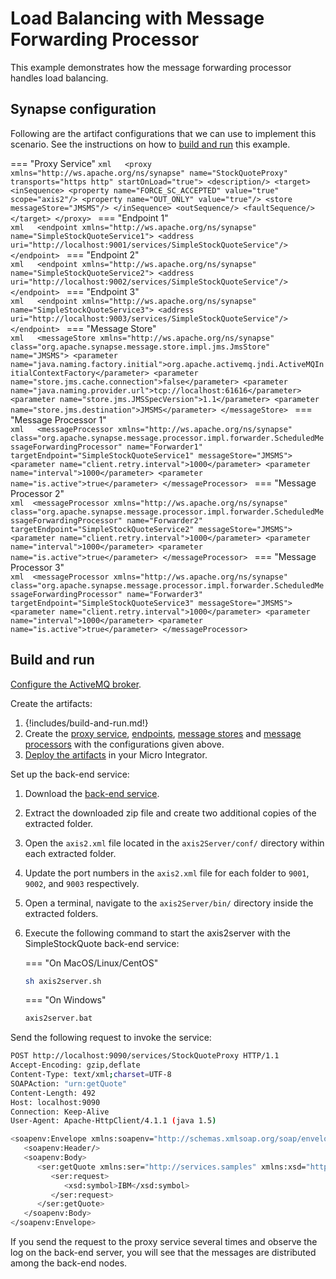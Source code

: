 # Load Balancing with Message Forwarding Processor
This example demonstrates how the message forwarding processor handles load balancing.

## Synapse configuration

Following are the artifact configurations that we can use to implement this scenario. See the instructions on how to [build and run](#build-and-run) this example.

=== "Proxy Service"
    ```xml  
    <proxy xmlns="http://ws.apache.org/ns/synapse" name="StockQuoteProxy"
                  transports="https http"
                  startOnLoad="true">
        <description/>
        <target>
           <inSequence>
              <property name="FORCE_SC_ACCEPTED" value="true" scope="axis2"/>
              <property name="OUT_ONLY" value="true"/>
              <store messageStore="JMSMS"/>
           </inSequence>
           <outSequence/>
           <faultSequence/>
        </target>
     </proxy>
    ```
=== "Endpoint 1"    
    ```xml  
    <endpoint xmlns="http://ws.apache.org/ns/synapse" name="SimpleStockQuoteService1">
      <address uri="http://localhost:9001/services/SimpleStockQuoteService"/>
    </endpoint>
    ```
=== "Endpoint 2"    
    ```xml  
    <endpoint xmlns="http://ws.apache.org/ns/synapse" name="SimpleStockQuoteService2">
      <address uri="http://localhost:9002/services/SimpleStockQuoteService"/>
    </endpoint>
    ```
=== "Endpoint 3"    
    ```xml  
    <endpoint xmlns="http://ws.apache.org/ns/synapse" name="SimpleStockQuoteService3">
      <address uri="http://localhost:9003/services/SimpleStockQuoteService"/>
    </endpoint>
    ```
=== "Message Store"    
    ```xml  
    <messageStore xmlns="http://ws.apache.org/ns/synapse" class="org.apache.synapse.message.store.impl.jms.JmsStore" name="JMSMS">
      <parameter name="java.naming.factory.initial">org.apache.activemq.jndi.ActiveMQInitialContextFactory</parameter>
      <parameter name="store.jms.cache.connection">false</parameter>
      <parameter name="java.naming.provider.url">tcp://localhost:61616</parameter>
      <parameter name="store.jms.JMSSpecVersion">1.1</parameter>
      <parameter name="store.jms.destination">JMSMS</parameter>
    </messageStore>
    ```
=== "Message Processor 1"    
    ```xml  
    <messageProcessor xmlns="http://ws.apache.org/ns/synapse" class="org.apache.synapse.message.processor.impl.forwarder.ScheduledMessageForwardingProcessor"
                             name="Forwarder1"
                             targetEndpoint="SimpleStockQuoteService1"
                             messageStore="JMSMS">
      <parameter name="client.retry.interval">1000</parameter>
      <parameter name="interval">1000</parameter>
      <parameter name="is.active">true</parameter>
    </messageProcessor>
    ```
=== "Message Processor 2"    
    ```xml 
    <messageProcessor xmlns="http://ws.apache.org/ns/synapse" class="org.apache.synapse.message.processor.impl.forwarder.ScheduledMessageForwardingProcessor"
                             name="Forwarder2"
                             targetEndpoint="SimpleStockQuoteService2"
                             messageStore="JMSMS">
      <parameter name="client.retry.interval">1000</parameter>
      <parameter name="interval">1000</parameter>
      <parameter name="is.active">true</parameter>
    </messageProcessor>
    ```
=== "Message Processor 3"    
    ```xml 
    <messageProcessor xmlns="http://ws.apache.org/ns/synapse" class="org.apache.synapse.message.processor.impl.forwarder.ScheduledMessageForwardingProcessor"
                             name="Forwarder3"
                             targetEndpoint="SimpleStockQuoteService3"
                             messageStore="JMSMS">
      <parameter name="client.retry.interval">1000</parameter>
      <parameter name="interval">1000</parameter>
      <parameter name="is.active">true</parameter>
    </messageProcessor>
    ```

## Build and run

[Configure the ActiveMQ broker]({{base_path}}/install-and-setup/setup/brokers/configure-with-activemq).

Create the artifacts:

1. {!includes/build-and-run.md!}
2. Create the [proxy service]({{base_path}}/develop/creating-artifacts/creating-a-proxy-service), [endpoints]({{base_path}}/develop/creating-artifacts/creating-endpoints), [message stores]({{base_path}}/develop/creating-artifacts/creating-a-message-store) and [message processors]({{base_path}}/develop/creating-artifacts/creating-a-message-processor) with the configurations given above.
3. [Deploy the artifacts]({{base_path}}/develop/deploy-artifacts) in your Micro Integrator.

Set up the back-end service:

1. Download the [back-end service](https://github.com/wso2-docs/WSO2_EI/blob/master/Back-End-Service/axis2Server.zip).
2. Extract the downloaded zip file and create two additional copies of the extracted folder.
3. Open the `axis2.xml` file located in the `axis2Server/conf/` directory within each extracted folder.
4. Update the port numbers in the `axis2.xml` file for each folder to `9001`, `9002`, and `9003` respectively.
3. Open a terminal, navigate to the `axis2Server/bin/` directory inside the extracted folders.
4. Execute the following command to start the axis2server with the SimpleStockQuote back-end service:

   === "On MacOS/Linux/CentOS"   
   ```bash
   sh axis2server.sh
   ```
   === "On Windows"          
   ```bash
   axis2server.bat
   ```

Send the following request to invoke the service:

```bash
POST http://localhost:9090/services/StockQuoteProxy HTTP/1.1
Accept-Encoding: gzip,deflate
Content-Type: text/xml;charset=UTF-8
SOAPAction: "urn:getQuote"
Content-Length: 492
Host: localhost:9090
Connection: Keep-Alive
User-Agent: Apache-HttpClient/4.1.1 (java 1.5)

<soapenv:Envelope xmlns:soapenv="http://schemas.xmlsoap.org/soap/envelope/" xmlns:ser="http://services.samples" xmlns:xsd="http://services.samples/xsd">
   <soapenv:Header/>
   <soapenv:Body>
      <ser:getQuote xmlns:ser="http://services.samples" xmlns:xsd="http://services.samples/xsd">
         <ser:request>
            <xsd:symbol>IBM</xsd:symbol>
         </ser:request>
      </ser:getQuote>
   </soapenv:Body>
</soapenv:Envelope>
```

If you send the request to the proxy service several times and observe the log on the back-end server, you will see that the messages are distributed among the back-end nodes.
